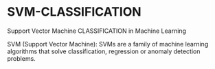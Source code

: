# SVM-CLASSIFICATION
 Support Vector Machine  CLASSIFICATION in Machine Learning

SVM (Support Vector Machine): SVMs are a family of machine learning algorithms that solve classification, regression or anomaly detection problems.
